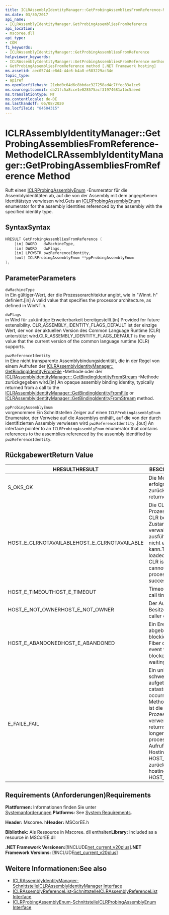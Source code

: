 ```yaml
---
title: ICLRAssemblyIdentityManager::GetProbingAssembliesFromReference-Methode
ms.date: 03/30/2017
api_name:
- ICLRAssemblyIdentityManager.GetProbingAssembliesFromReference
api_location:
- mscoree.dll
api_type:
- COM
f1_keywords:
- ICLRAssemblyIdentityManager::GetProbingAssembliesFromReference
helpviewer_keywords:
- ICLRAssemblyIdentityManager::GetProbingAssembliesFromReference method [.NET Framework hosting]
- GetProbingAssembliesFromReference method [.NET Framework hosting]
ms.assetid: aec05744-e8d4-44c6-b4a8-e583229ac34e
topic_type:
- apiref
ms.openlocfilehash: 21ebd0c64d6c8bbdac327258ad4c7ffec83a1ce9
ms.sourcegitcommit: da21fc5a8cce1e028575acf31974681a1bc5aeed
ms.translationtype: MT
ms.contentlocale: de-DE
ms.lasthandoff: 06/08/2020
ms.locfileid: "84504315"
---
```

# <a name="iclrassemblyidentitymanagergetprobingassembliesfromreference-method"></a><span data-ttu-id="523e0-102">ICLRAssemblyIdentityManager::GetProbingAssembliesFromReference-Methode</span><span class="sxs-lookup"><span data-stu-id="523e0-102">ICLRAssemblyIdentityManager::GetProbingAssembliesFromReference Method</span></span>
<span data-ttu-id="523e0-103">Ruft einen [ICLRProbingAssemblyEnum](iclrprobingassemblyenum-interface.md) -Enumerator für die Assemblyidentitäten ab, auf die von der Assembly mit dem angegebenen Identitätstyp verwiesen wird.</span><span class="sxs-lookup"><span data-stu-id="523e0-103">Gets an [ICLRProbingAssemblyEnum](iclrprobingassemblyenum-interface.md) enumerator for the assembly identities referenced by the assembly with the specified identity type.</span></span>  
  
## <a name="syntax"></a><span data-ttu-id="523e0-104">Syntax</span><span class="sxs-lookup"><span data-stu-id="523e0-104">Syntax</span></span>  
  
```cpp  
HRESULT GetProbingAssembliesFromReference (  
    [in] DWORD   dwMachineType,  
    [in] DWORD   dwFlags,  
    [in] LPCWSTR pwzReferenceIdentity,  
    [out] ICLRProbingAssemblyEnum **ppProbingAssemblyEnum  
);  
```  
  
## <a name="parameters"></a><span data-ttu-id="523e0-105">Parameter</span><span class="sxs-lookup"><span data-stu-id="523e0-105">Parameters</span></span>  
 `dwMachineType`  
 <span data-ttu-id="523e0-106">in Ein gültiger-Wert, der die Prozessorarchitektur angibt, wie in "Winnt. h" definiert.</span><span class="sxs-lookup"><span data-stu-id="523e0-106">[in] A valid value that specifies the processor architecture, as defined in WinNT.h.</span></span>  
  
 `dwFlags`  
 <span data-ttu-id="523e0-107">in Wird für zukünftige Erweiterbarkeit bereitgestellt.</span><span class="sxs-lookup"><span data-stu-id="523e0-107">[in] Provided for future extensibility.</span></span> <span data-ttu-id="523e0-108">CLR_ASSEMBLY_IDENTITY_FLAGS_DEFAULT ist der einzige Wert, der von der aktuellen Version des Common Language Runtime (CLR) unterstützt wird.</span><span class="sxs-lookup"><span data-stu-id="523e0-108">CLR_ASSEMBLY_IDENTITY_FLAGS_DEFAULT is the only value that the current version of the common language runtime (CLR) supports.</span></span>  
  
 `pwzReferenceIdentity`  
 <span data-ttu-id="523e0-109">in Eine nicht transparente Assemblybindungsidentität, die in der Regel von einem Aufrufen der [ICLRAssemblyIdentityManager:: GetBindingIdentityFromFile](iclrassemblyidentitymanager-getbindingidentityfromfile-method.md) -Methode oder der [ICLRAssemblyIdentityManager:: GetBindingIdentityFromStream](iclrassemblyidentitymanager-getbindingidentityfromstream-method.md) -Methode zurückgegeben wird.</span><span class="sxs-lookup"><span data-stu-id="523e0-109">[in] An opaque assembly binding identity, typically returned from a call to the [ICLRAssemblyIdentityManager::GetBindingIdentityFromFile](iclrassemblyidentitymanager-getbindingidentityfromfile-method.md) or [ICLRAssemblyIdentityManager::GetBindingIdentityFromStream](iclrassemblyidentitymanager-getbindingidentityfromstream-method.md) method.</span></span>  
  
 `ppProbingAssemblyEnum`  
 <span data-ttu-id="523e0-110">vorgenommen Ein Schnittstellen Zeiger auf einen `ICLRProbingAssemblyEnum` Enumerator, der Verweise auf die Assemblys enthält, auf die von der durch identifizierten Assembly verwiesen wird `pwzReferenceIdentity` .</span><span class="sxs-lookup"><span data-stu-id="523e0-110">[out] An interface pointer to an `ICLRProbingAssemblyEnum` enumerator that contains references to the assemblies referenced by the assembly identified by `pwzReferenceIdentity`.</span></span>  
  
## <a name="return-value"></a><span data-ttu-id="523e0-111">Rückgabewert</span><span class="sxs-lookup"><span data-stu-id="523e0-111">Return Value</span></span>  
  
|<span data-ttu-id="523e0-112">HRESULT</span><span class="sxs-lookup"><span data-stu-id="523e0-112">HRESULT</span></span>|<span data-ttu-id="523e0-113">BESCHREIBUNG</span><span class="sxs-lookup"><span data-stu-id="523e0-113">Description</span></span>|  
|-------------|-----------------|  
|<span data-ttu-id="523e0-114">S_OK</span><span class="sxs-lookup"><span data-stu-id="523e0-114">S_OK</span></span>|<span data-ttu-id="523e0-115">Die Methode wurde erfolgreich zurückgegeben.</span><span class="sxs-lookup"><span data-stu-id="523e0-115">The method returned successfully.</span></span>|  
|<span data-ttu-id="523e0-116">HOST_E_CLRNOTAVAILABLE</span><span class="sxs-lookup"><span data-stu-id="523e0-116">HOST_E_CLRNOTAVAILABLE</span></span>|<span data-ttu-id="523e0-117">Die CLR wurde nicht in einen Prozess geladen, oder die CLR befindet sich in einem Zustand, in dem Sie verwalteten Code nicht ausführen oder den-Befehl nicht erfolgreich verarbeiten kann.</span><span class="sxs-lookup"><span data-stu-id="523e0-117">The CLR has not been loaded into a process, or the CLR is in a state in which it cannot run managed code or process the call successfully.</span></span>|  
|<span data-ttu-id="523e0-118">HOST_E_TIMEOUT</span><span class="sxs-lookup"><span data-stu-id="523e0-118">HOST_E_TIMEOUT</span></span>|<span data-ttu-id="523e0-119">Timeout des Aufrufes.</span><span class="sxs-lookup"><span data-stu-id="523e0-119">The call timed out.</span></span>|  
|<span data-ttu-id="523e0-120">HOST_E_NOT_OWNER</span><span class="sxs-lookup"><span data-stu-id="523e0-120">HOST_E_NOT_OWNER</span></span>|<span data-ttu-id="523e0-121">Der Aufrufer ist nicht Besitzer der Sperre.</span><span class="sxs-lookup"><span data-stu-id="523e0-121">The caller does not own the lock.</span></span>|  
|<span data-ttu-id="523e0-122">HOST_E_ABANDONED</span><span class="sxs-lookup"><span data-stu-id="523e0-122">HOST_E_ABANDONED</span></span>|<span data-ttu-id="523e0-123">Ein Ereignis wurde abgebrochen, während ein blockierter Thread oder eine Fiber darauf wartete.</span><span class="sxs-lookup"><span data-stu-id="523e0-123">An event was canceled while a blocked thread or fiber was waiting on it.</span></span>|  
|<span data-ttu-id="523e0-124">E_FAIL</span><span class="sxs-lookup"><span data-stu-id="523e0-124">E_FAIL</span></span>|<span data-ttu-id="523e0-125">Ein unbekannter schwerwiegender Fehler ist aufgetreten.</span><span class="sxs-lookup"><span data-stu-id="523e0-125">An unknown catastrophic failure occurred.</span></span> <span data-ttu-id="523e0-126">Wenn eine Methode E_FAIL zurückgibt, ist die CLR innerhalb des Prozesses nicht mehr verwendbar.</span><span class="sxs-lookup"><span data-stu-id="523e0-126">If a method returns E_FAIL, the CLR is no longer usable within the process.</span></span> <span data-ttu-id="523e0-127">Nachfolgende Aufrufe von Hostingmethoden geben HOST_E_CLRNOTAVAILABLE zurück.</span><span class="sxs-lookup"><span data-stu-id="523e0-127">Subsequent calls to hosting methods return HOST_E_CLRNOTAVAILABLE.</span></span>|  
  
## <a name="requirements"></a><span data-ttu-id="523e0-128">Requirements (Anforderungen)</span><span class="sxs-lookup"><span data-stu-id="523e0-128">Requirements</span></span>  
 <span data-ttu-id="523e0-129">**Plattformen:** Informationen finden Sie unter [Systemanforderungen](../../get-started/system-requirements.md).</span><span class="sxs-lookup"><span data-stu-id="523e0-129">**Platforms:** See [System Requirements](../../get-started/system-requirements.md).</span></span>  
  
 <span data-ttu-id="523e0-130">**Header:** Mscoree. h</span><span class="sxs-lookup"><span data-stu-id="523e0-130">**Header:** MSCorEE.h</span></span>  
  
 <span data-ttu-id="523e0-131">**Bibliothek:** Als Ressource in Mscoree. dll enthalten</span><span class="sxs-lookup"><span data-stu-id="523e0-131">**Library:** Included as a resource in MSCorEE.dll</span></span>  
  
 <span data-ttu-id="523e0-132">**.NET Framework Versionen:**[!INCLUDE[net_current_v20plus](../../../../includes/net-current-v20plus-md.md)]</span><span class="sxs-lookup"><span data-stu-id="523e0-132">**.NET Framework Versions:** [!INCLUDE[net_current_v20plus](../../../../includes/net-current-v20plus-md.md)]</span></span>  
  
## <a name="see-also"></a><span data-ttu-id="523e0-133">Weitere Informationen:</span><span class="sxs-lookup"><span data-stu-id="523e0-133">See also</span></span>

- [<span data-ttu-id="523e0-134">ICLRAssemblyIdentityManager-Schnittstelle</span><span class="sxs-lookup"><span data-stu-id="523e0-134">ICLRAssemblyIdentityManager Interface</span></span>](iclrassemblyidentitymanager-interface.md)
- [<span data-ttu-id="523e0-135">ICLRAssemblyReferenceList-Schnittstelle</span><span class="sxs-lookup"><span data-stu-id="523e0-135">ICLRAssemblyReferenceList Interface</span></span>](iclrassemblyreferencelist-interface.md)
- [<span data-ttu-id="523e0-136">ICLRProbingAssemblyEnum-Schnittstelle</span><span class="sxs-lookup"><span data-stu-id="523e0-136">ICLRProbingAssemblyEnum Interface</span></span>](iclrprobingassemblyenum-interface.md)
